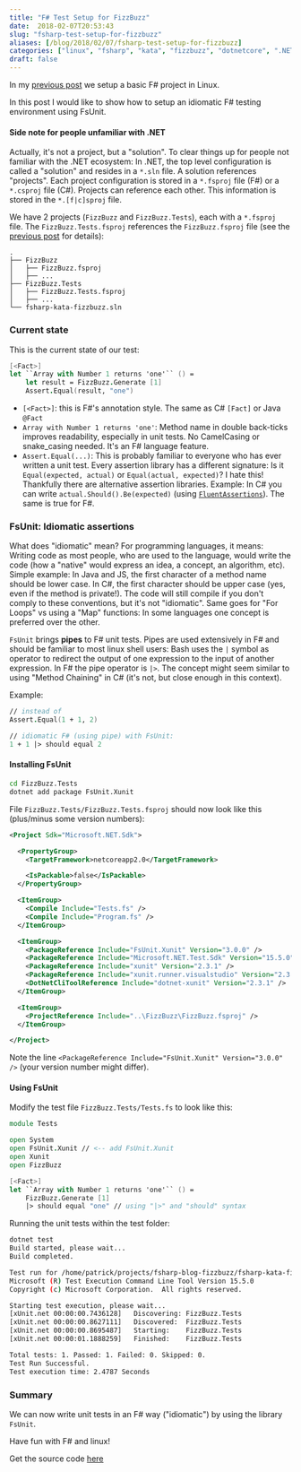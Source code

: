 ```yaml
---
title: "F# Test Setup for FizzBuzz"
date:  2018-02-07T20:53:43
slug: "fsharp-test-setup-for-fizzbuzz"
aliases: [/blog/2018/02/07/fsharp-test-setup-for-fizzbuzz]
categories: ["linux", "fsharp", "kata", "fizzbuzz", "dotnetcore", ".NET", "tdd", "test", "testing"]
draft: false
---
```

In my [previous post](http://draptik.github.io/blog/2018/02/05/fsharp-setup-linux-fizzbuzz/) we setup a basic F# project in Linux. 

In this post I would like to show how to setup an idiomatic F# testing environment using FsUnit.


#### Side note for people unfamiliar with .NET
Actually, it's not a project, but a "solution". To clear things up for people not familiar with the .NET ecosystem: In .NET, the top level configuration is called a "solution" and resides in a `*.sln` file. A solution references "projects". Each project configuration is stored in a `*.fsproj` file (F#) or a `*.csproj` file (C#). Projects can reference each other. This information is stored in the `*.[f|c]sproj` file.

We have 2 projects (`FizzBuzz` and `FizzBuzz.Tests`), each with a `*.fsproj` file. The `FizzBuzz.Tests.fsproj` references the `FizzBuzz.fsproj` file (see the [previous post](http://draptik.github.io/blog/2018/02/05/fsharp-setup-linux-fizzbuzz/) for details):
```
.
├── FizzBuzz
│   ├── FizzBuzz.fsproj
│   ├── ...
├── FizzBuzz.Tests
│   ├── FizzBuzz.Tests.fsproj
│   ├── ...
└── fsharp-kata-fizzbuzz.sln
```

### Current state

This is the current state of our test:
```fsharp
[<Fact>]
let ``Array with Number 1 returns 'one'`` () =
    let result = FizzBuzz.Generate [1]
    Assert.Equal(result, "one")
```

- `[<Fact>]`: this is F#'s annotation style. The same as C# `[Fact]` or Java `@Fact`
- `Array with Number 1 returns 'one'`: Method name in double back-ticks improves readability, especially in unit tests. No CamelCasing or snake_casing needed. It's an F# language feature.
- `Assert.Equal(...)`: This is probably familiar to everyone who has ever written a unit test. Every assertion library has a different signature: Is it `Equal(expected, actual)` or `Equal(actual, expected)`? I hate this! Thankfully there are alternative assertion libraries. Example: In C# you can write `actual.Should().Be(expected)` (using [`FluentAssertions`](http://fluentassertions.com/)). The same is true for F#.

### FsUnit: Idiomatic assertions

What does "idiomatic" mean? For programming languages, it means: Writing code as most people, who are used to the language, would write the code (how a "native" would express an idea, a concept, an algorithm, etc). Simple example: In Java and JS, the first character of a method name should be lower case. In C#, the first character should be upper case (yes, even if the method is private!). The code will still compile if you don't comply to these conventions, but it's not "idiomatic". Same goes for "For Loops" vs using a "Map" functions: In some languages one concept is preferred over the other.

`FsUnit` brings **pipes** to F# unit tests. Pipes are used extensively in F# and should be familiar to most linux shell users: Bash uses the `|` symbol as operator to redirect the output of one expression to the input of another expression. In F# the pipe operator is `|>`. The concept might seem similar to using "Method Chaining" in C# (it's not, but close enough in this context).

Example:
```fsharp
// instead of
Assert.Equal(1 + 1, 2)

// idiomatic F# (using pipe) with FsUnit:
1 + 1 |> should equal 2
```

#### Installing FsUnit

```sh
cd FizzBuzz.Tests
dotnet add package FsUnit.Xunit
```

File `FizzBuzz.Tests/FizzBuzz.Tests.fsproj` should now look like this (plus/minus some version numbers):
```xml
<Project Sdk="Microsoft.NET.Sdk">

  <PropertyGroup>
    <TargetFramework>netcoreapp2.0</TargetFramework>

    <IsPackable>false</IsPackable>
  </PropertyGroup>

  <ItemGroup>
    <Compile Include="Tests.fs" />
    <Compile Include="Program.fs" />
  </ItemGroup>

  <ItemGroup>
    <PackageReference Include="FsUnit.Xunit" Version="3.0.0" />
    <PackageReference Include="Microsoft.NET.Test.Sdk" Version="15.5.0" />
    <PackageReference Include="xunit" Version="2.3.1" />
    <PackageReference Include="xunit.runner.visualstudio" Version="2.3.1" />
    <DotNetCliToolReference Include="dotnet-xunit" Version="2.3.1" />
  </ItemGroup>

  <ItemGroup>
    <ProjectReference Include="..\FizzBuzz\FizzBuzz.fsproj" />
  </ItemGroup>

</Project>
```

Note the line `<PackageReference Include="FsUnit.Xunit" Version="3.0.0" />` (your version number might differ).

#### Using FsUnit

Modify the test file `FizzBuzz.Tests/Tests.fs` to look like this:
```fsharp
module Tests

open System
open FsUnit.Xunit // <-- add FsUnit.Xunit
open Xunit
open FizzBuzz

[<Fact>]
let ``Array with Number 1 returns 'one'`` () =
    FizzBuzz.Generate [1] 
    |> should equal "one" // using "|>" and "should" syntax
```

Running the unit tests within the test folder:

```sh
dotnet test
Build started, please wait...
Build completed.

Test run for /home/patrick/projects/fsharp-blog-fizzbuzz/fsharp-kata-fizzbuzz/FizzBuzz.Tests/bin/Debug/netcoreapp2.0/FizzBuzz.Tests.dll(.NETCoreApp,Version=v2.0)
Microsoft (R) Test Execution Command Line Tool Version 15.5.0
Copyright (c) Microsoft Corporation.  All rights reserved.

Starting test execution, please wait...
[xUnit.net 00:00:00.7436128]   Discovering: FizzBuzz.Tests
[xUnit.net 00:00:00.8627111]   Discovered:  FizzBuzz.Tests
[xUnit.net 00:00:00.8695487]   Starting:    FizzBuzz.Tests
[xUnit.net 00:00:01.1888259]   Finished:    FizzBuzz.Tests

Total tests: 1. Passed: 1. Failed: 0. Skipped: 0.
Test Run Successful.
Test execution time: 2.4787 Seconds
```

### Summary

We can now write unit tests in an F# way ("idiomatic") by using the library `FsUnit`.

Have fun with F# and linux!

Get the source code [here](https://github.com/draptik/blog-fsharp-fizzbuzz-setup)
